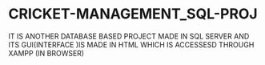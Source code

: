 # CRICKET-MANAGEMENT_SQL-PROJ
IT IS ANOTHER DATABASE BASED PROJECT MADE IN SQL SERVER AND ITS GUI(INTERFACE )IS MADE IN HTML WHICH IS ACCESSESD THROUGH XAMPP (IN BROWSER)
